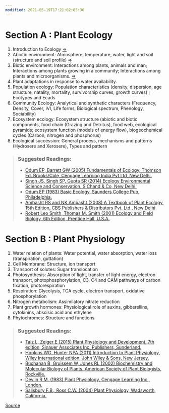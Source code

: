 ```yaml
---
modified: 2021-05-19T17:21:02+05:30
---
```


# Section A : **Plant Ecology**

1. Introduction to Ecology [=>](/Adhikaar/BOB-301/introduction_to_ecology.md)
2. Abiotic environment: Atmosphere, temperature, water, light and soil (structure and soil profile) [=>](/BOB-301/abiotic_components.md)                    
3. Biotic environment: Interactions among plants, animals and man; Interactions among plants growing in a community; Interactions among plants and microorganisms. [=>](/BOB-301/biotic_components.md)                                                                                                  
4. Plant adaptations in response to water availability.                                                                                            
5. Population ecology: Population characteristics (density, dispersion, age structure, natality, mortality, survivorship curves, growth curves) ; Ecotypes and Ecads                                                                                                 
6. Community Ecology: Analytical and synthetic characters (Frequency, Density, Cover, IVI, Life forms, Biological spectrum, Phenology, Sociability)                                                                                                                                                                                                                                                                                                       
7. Ecosystem ecology: Ecosystem structure (abiotic and biotic components, food chain (Grazing and Detritus), food web, ecological pyramids; ecosystem function (models of energy flow), biogeochemical cycles (Carbon, nitrogen and  phosphorus) 
8. Ecological succession: General process, mechanisms and patterns (Hydrosere and Xerosere), Types and pattern 


>  ### Suggested Readings:
>
> * [Odum EP, Barrett GW (2005) Fundamentals of Ecology, Thomson Ed. Brooks/Cole, Cengage Learning India Pvt Ltd, New Delhi.](#)
> * [Singh JS, Singh SP, Gupta SR (2014) Ecology Environmental Science and Conservation, S Chand & Co, New Delhi.](#)
> * [Odum EP (1983) Basic Ecology, Saunders College Pub, Philadelphia.](#)
> * [Ambasht RS and NK Ambasht (2008)  A Textbook of Plant Ecology, 15th  Edition, CBS Publishers & Distributors Pvt. Ltd., New Delhi](#)
> * [Robert Leo Smith, Thomas M. Smith (2001) Ecology and Field Biology, 6th Edition, Prentice Hall, U.S.A.](#)


# Section B : **Plant Physiology**

1. Water relation of plants: Water potential, water absorption, water loss (transpiration, guttation)                               
2. Cell Membrane: Structure, ion transport                                                                                                                                                                                                    
3. Transport of solutes:  Sugar translocation                                                                                                                                                                                                              
4. Photosynthesis: Absorption of light, transfer of light energy, electron transport, photophosphorylation, C3, C4 and CAM pathways of carbon fixation, photorespiration                                                                                                                                                   
5. Respiration: Glycolysis, TCA cycle, electron transport, oxidative phosphorylation                                                                                          
6. Nitrogen metabolism: Assimilatory nitrate reduction                                                                                                                              
7. Plant growth hormones: Physiological role of auxins, gibberellins, cytokinins, abscisic acid and ethylene                                                                                                                                                                                                                                                                   
8. Phytochromes: Structure and functions    

> ### Suggested Readings:
> 
>
> * [Taiz L, Zeiger E (2015) Plant Physiology and Development, 7th edition, Sinauer Associates Inc. Publishers, Sunderland.]()
> * [Hopkins WG, Hunter NPA (2011) Introduction to Plant Physiology, Wiley International edition, John Wiley & Sons, New Jersey.]()
> * [Buchanan B, Gruissem W, Jones RL (2002) Biochemistry and Molecular Biology of Plants, American Society of Plant Biologists, Rockville.]()
> * [Devlin R.M. (1983) Plant Physiology, Cengage Learning Inc., London.]()
> * [Salisbury F.B., Ross C.W.  (2004) Plant Physiology, Wadsworth, California.]()

 [Source](bhu.ac.in/science/botany)
